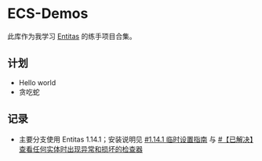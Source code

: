 # ECS-Demos
此库作为我学习 [Entitas](https://github.com/sschmid/Entitas) 的练手项目合集。

## 计划
- Hello world
- 贪吃蛇

## 记录
- 主要分支使用 Entitas 1.14.1；安装说明见 [#1.14.1 临时设置指南](https://github.com/sschmid/Entitas/issues/1055) 与 [#【已解决】查看任何实体时出现异常和损坏的检查器](https://github.com/sschmid/Entitas/issues/1067)